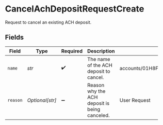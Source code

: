 # CancelAchDepositRequestCreate

Request to cancel an existing ACH deposit.


## Fields

| Field                                                          | Type                                                           | Required                                                       | Description                                                    | Example                                                        |
| -------------------------------------------------------------- | -------------------------------------------------------------- | -------------------------------------------------------------- | -------------------------------------------------------------- | -------------------------------------------------------------- |
| `name`                                                         | *str*                                                          | :heavy_check_mark:                                             | The name of the ACH deposit to cancel.                         | accounts/01H8FB90ZRRFWXB4XC2JPJ1D4Y/achDeposits/20230817000319 |
| `reason`                                                       | *Optional[str]*                                                | :heavy_minus_sign:                                             | Reason why the ACH deposit is being canceled.                  | User Request                                                   |